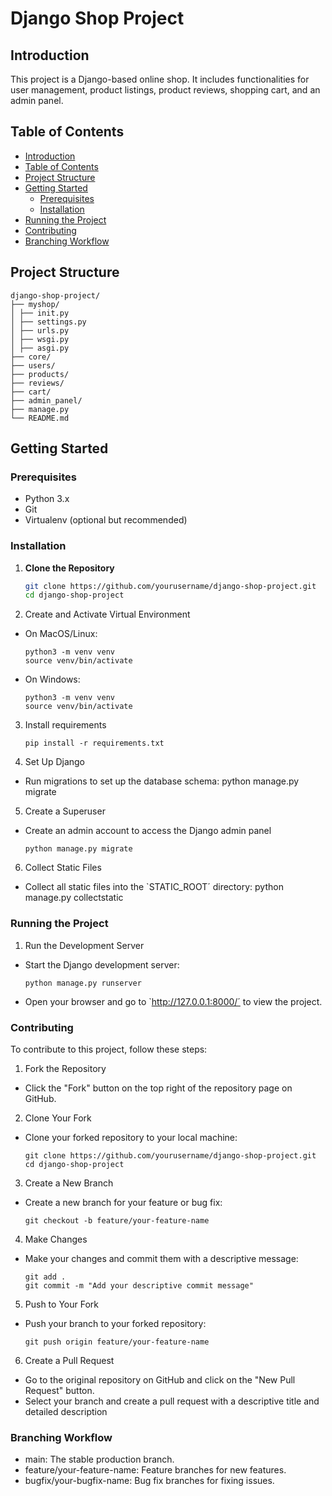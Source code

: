 # Django Shop Project

## Introduction

This project is a Django-based online shop. It includes functionalities for user management, product listings, product reviews, shopping cart, and an admin panel.

## Table of Contents

- [Introduction](#introduction)
- [Table of Contents](#table-of-contents)
- [Project Structure](#project-structure)
- [Getting Started](#getting-started)
  - [Prerequisites](#prerequisites)
  - [Installation](#installation)
- [Running the Project](#running-the-project)
- [Contributing](#contributing)
- [Branching Workflow](#branching-workflow)

## Project Structure

    django-shop-project/
    ├── myshop/
    │ ├── init.py
    │ ├── settings.py
    │ ├── urls.py
    │ ├── wsgi.py
    │ ├── asgi.py
    ├── core/
    ├── users/
    ├── products/
    ├── reviews/
    ├── cart/
    ├── admin_panel/
    ├── manage.py
    └── README.md

## Getting Started

### Prerequisites

- Python 3.x
- Git
- Virtualenv (optional but recommended)

### Installation

1. **Clone the Repository**

   ```bash
   git clone https://github.com/yourusername/django-shop-project.git
   cd django-shop-project

   ```

2. Create and Activate Virtual Environment

- On MacOS/Linux:

      python3 -m venv venv
      source venv/bin/activate

- On Windows:

      python3 -m venv venv
      source venv/bin/activate

3.  Install requirements

        pip install -r requirements.txt

4.  Set Up Django

- Run migrations to set up the database schema:
  python manage.py migrate

5. Create a Superuser

- Create an admin account to access the Django admin panel

      python manage.py migrate

6. Collect Static Files

- Collect all static files into the `STATIC_ROOT´ directory:
  python manage.py collectstatic

### Running the Project

1. Run the Development Server

- Start the Django development server:

      python manage.py runserver

- Open your browser and go to `http://127.0.0.1:8000/´ to view the project.

### Contributing

To contribute to this project, follow these steps:

1. Fork the Repository

- Click the "Fork" button on the top right of the repository page on GitHub.

2. Clone Your Fork

- Clone your forked repository to your local machine:

      git clone https://github.com/yourusername/django-shop-project.git
      cd django-shop-project

3. Create a New Branch

- Create a new branch for your feature or bug fix:

      git checkout -b feature/your-feature-name

4. Make Changes

- Make your changes and commit them with a descriptive message:

      git add .
      git commit -m "Add your descriptive commit message"

5. Push to Your Fork

- Push your branch to your forked repository:

      git push origin feature/your-feature-name

6. Create a Pull Request

- Go to the original repository on GitHub and click on the "New Pull Request" button.
- Select your branch and create a pull request with a descriptive title and detailed description

### Branching Workflow

- main: The stable production branch.
- feature/your-feature-name: Feature branches for new features.
- bugfix/your-bugfix-name: Bug fix branches for fixing issues.
